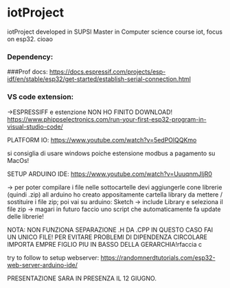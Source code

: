 # iotProject
iotProject developed in SUPSI Master in Computer science course iot, focus on esp32.
 cioao

### Dependency:
###Prof docs:
https://docs.espressif.com/projects/esp-idf/en/stable/esp32/get-started/establish-serial-connection.html

### VS code extension:
->ESPRESSIFF e estenzione NON HO FINITO DOWNLOAD!
https://www.phippselectronics.com/run-your-first-esp32-program-in-visual-studio-code/


PLATFORM IO:
https://www.youtube.com/watch?v=5edPOlQQKmo

si consiglia di usare windows poiche estensione modbus a pagamento su MacOs!



SETUP ARDUINO IDE:
https://www.youtube.com/watch?v=UuuqnmJIjR0

-> per poter compilare i file nelle sottocartelle devi aggiungerle cone librerie (quindi .zip) all arduino 
    ho creato appositamente cartella library da mettere / sostituire i file zip;
    poi vai su arduino:  Sketch -> include Library e seleziona il file zip -> magari in futuro faccio uno script che automaticamente fa update delle librerie!

NOTA: NON FUNZIONA SEPARAZIONE .H DA .CPP IN QUESTO CASO FAI UN UNICO FILE! PER EVITARE PROBLEMI DI DIPENDENZA CIRCOLARE IMPORTA EMPRE FIGLIO PIU IN BASSO DELLA GERARCHIA!rfaccia c


try to follow to setup webserver: 
https://randomnerdtutorials.com/esp32-web-server-arduino-ide/


PRESENTAZIONE SARA IN PRESENZA IL 12 GIUGNO. 

### 